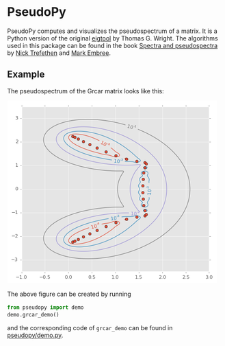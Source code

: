 # PseudoPy

PseudoPy computes and visualizes the pseudospectrum of a matrix. It is a Python version of the original [eigtool](http://www.cs.ox.ac.uk/pseudospectra/eigtool/) by Thomas G. Wright. The algorithms used in this package can be found in the book [Spectra and pseudospectra](http://press.princeton.edu/titles/8113.html) by [Nick Trefethen](http://www.maths.ox.ac.uk/people/profiles/nick.trefethen) and [Mark Embree](http://www.caam.rice.edu/~embree/).

## Example
The pseudospectrum of the Grcar matrix looks like this:

![Pseudospectrum of Grcar matrix](grcar.png)

The above figure can be created by running
```python
from pseudopy import demo
demo.grcar_demo()
```
and the corresponding code of `grcar_demo` can be found in [pseudopy/demo.py](pseudopy/demo.py).
